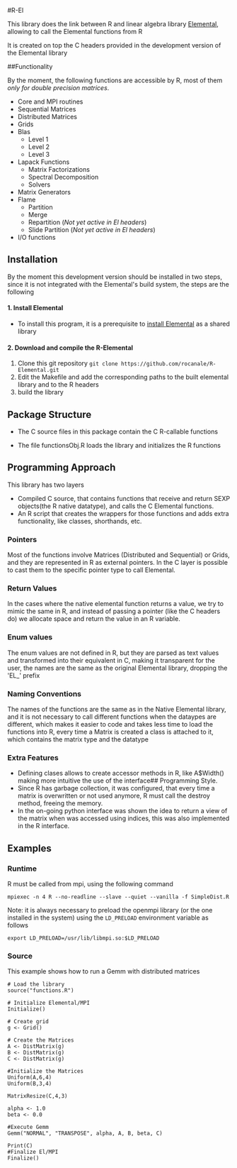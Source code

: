 #R-El

This library does the link between R and linear algebra library
[Elemental](http://www.libelemental.org), allowing to call the Elemental
functions from R

It is created on top the C headers provided in the development version of
the Elemental library

##Functionality

By the moment, the following functions are accessible by R, most of them *only
for double precision matrices*.

* Core and MPI routines
* Sequential Matrices
* Distributed Matrices
* Grids
* Blas
    * Level 1
    * Level 2
    * Level 3
* Lapack Functions
    * Matrix Factorizations
    * Spectral Decomposition
    * Solvers
* Matrix Generators
* Flame
    * Partition
    * Merge
    * Repartition (_Not yet active in El headers_)
    * Slide Partition (_Not yet active in El headers_)
* I/O functions
  


## Installation

By the moment this development version should be installed in two steps, since it is not integrated with the Elemental's build system, the steps are the following 

#### 1. Install Elemental
-  To install this program, it is a prerequisite to [install Elemental](http://libelemental.org/documentation/dev/build.html) as a shared library

#### 2. Download and compile the R-Elemental

1. Clone this git repository
   `git clone https://github.com/rocanale/R-Elemental.git`
2. Edit the Makefile and add the corresponding paths to the built elemental library and to the R headers
3. build the library

## Package Structure

*  The C source files in this package contain the C R-callable functions

*  The file functionsObj.R loads the library and initializes the R functions

## Programming Approach

This library has two layers

  * Compiled C source, that contains functions that receive and return SEXP objects(the R native datatype), and calls the C Elemental functions.
  * An R script that creates the wrappers for those functions and adds extra functionality, like classes, shorthands, etc.

### Pointers

Most of the functions involve Matrices (Distributed and Sequential) or Grids, and they are represented in R as external pointers. In the C layer is possible to cast them to the specific pointer type to call Elemental.

### Return Values

In the cases where the native elemental function returns a value, we try to mimic the same in R, and instead of passing a pointer (like the C headers do) we allocate space and return the value in an R variable.

### Enum values

The enum values are not defined in R, but they are parsed as text values and transformed into their equivalent in C, making it transparent for the user, the names are the same as the original Elemental library, dropping the 'EL_' prefix

### Naming Conventions

The names of the functions are the same as in the Native Elemental library, and it is not necessary to call different functions when the dataypes are different, which makes it easier to code and takes less time to load the functions into R, every time a Matrix is created a class is attached to it, which contains the matrix type and the datatype

### Extra Features

  * Defining clases allows to create accessor methods in R, like A$Width() making more intuitive the use of the interface## Programming Style.
  * Since R has garbage collection, it was configured, that every time a matrix is overwritten or not used anymore, R must call the destroy method, freeing the memory.
  * In the on-going python interface was shown the idea to return a view of the matrix when was accessed using indices, this was also implemented in the R interface.

## Examples

### Runtime

R must be called from mpi, using the following command

`mpiexec -n 4 R --no-readline --slave --quiet --vanilla -f SimpleDist.R`

Note: it is always necessary to preload the openmpi library (or the one installed in the system) using the `LD_PRELOAD` environment variable as follows

`export LD_PRELOAD=/usr/lib/libmpi.so:$LD_PRELOAD`

### Source

This example shows how to run a Gemm with distributed matrices

```
# Load the library
source("functions.R")

# Initialize Elemental/MPI
Initialize()

# Create grid
g <- Grid()

# Create the Matrices
A <- DistMatrix(g)
B <- DistMatrix(g)
C <- DistMatrix(g)

#Initialize the Matrices
Uniform(A,6,4)
Uniform(B,3,4)

MatrixResize(C,4,3)

alpha <- 1.0
beta <- 0.0

#Execute Gemm
Gemm("NORMAL", "TRANSPOSE", alpha, A, B, beta, C)

Print(C)
#Finalize El/MPI
Finalize()
```